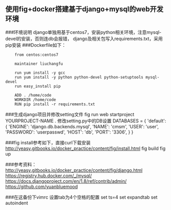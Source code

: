 使用fig+docker搭建基于django+mysql的web开发环境
----------------------------
###环境说明
django单独用基于centos7，安装python相关环境，注意mysql-devel的安装，否则连db会报错，
django及相关包写入requirements.txt，采用pip安装
###Dockerfile如下：

        from centos:centos7
        
        maintainer liuchangfu
        
        run yum install -y gcc
        run yum install -y python python-devel python-setuptools mysql-devel
        run easy_install pip
        
        ADD . /home/code
        WORKDIR /home/code
        RUN pip install -r requirements.txt



###生成django项目并修改setting文件
fig run web startproject YOURPROJECT-NAME . 
修改setting.py中的DB设置
        DATABASES = {
            'default': {
                'ENGINE': 'django.db.backends.mysql',
                'NAME': 'cmsm',
                'USER': 'user',
                'PASSWORD': 'userpasswd',
                'HOST': 'db',
                'PORT': '3306',
            }
        }



###fig install参考如下，直接curl下载安装
http://yeasy.gitbooks.io/docker_practice/content/fig/install.html
        fig build
        fig up


###参考资料：
http://yeasy.gitbooks.io/docker_practice/content/fig/django.html
https://registry.hub.docker.com/_/mysql/
https://docs.djangoproject.com/en/1.8/ref/contrib/admin/
https://github.com/yuanbluemood

###在这备份下vimrc 设置tab为4个空格的配置
        set ts=4
        set expandtab
        set autoindent

